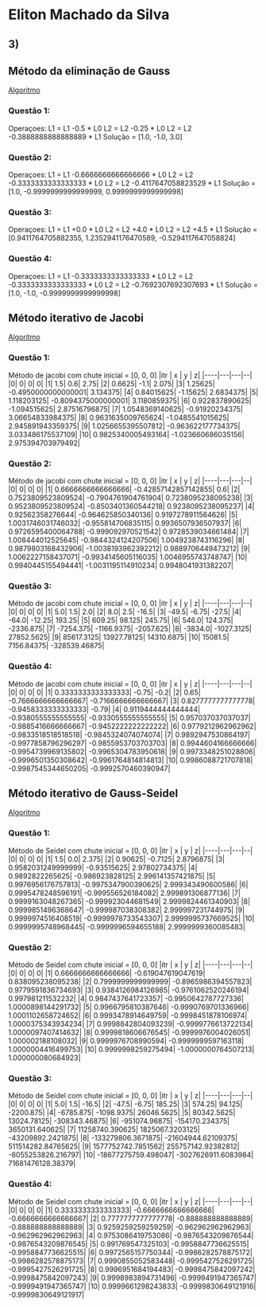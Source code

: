 # Eliton Machado da Silva

## 3)

## Método da eliminação de Gauss

[Algoritmo](https://github.com/EMachad0/P1ANN/blob/master/Questao3/gauss.py)

### Questão 1:
Operaçoes:
L1 = L1 -0.5 * L0
L2 = L2 -0.25 * L0
L2 = L2 -0.3888888888888889 * L1
Solução = [1.0, -1.0, 3.0]

### Questão 2:
Operaçoes:
L1 = L1 -0.6666666666666666 * L0
L2 = L2 -0.3333333333333333 * L0
L2 = L2 -0.4117647058823529 * L1
Solução = [1.0, -0.9999999999999999, 0.9999999999999998]

### Questão 3:
Operaçoes:
L1 = L1 +0.0 * L0
L2 = L2 +4.0 * L0
L2 = L2 +4.5 * L1
Solução = [0.9411764705882355, 1.2352941176470589, -0.5294117647058824]

### Questão 4:
Operaçoes:
L1 = L1 -0.3333333333333333 * L0
L2 = L2 -0.3333333333333333 * L0
L2 = L2 -0.7692307692307693 * L1
Solução = [1.0, -1.0, -0.9999999999999998]

## Método iterativo de Jacobi

[Algoritmo](https://github.com/EMachad0/P1ANN/blob/master/Questao3/jacobi.py)

### Questão 1:
Método de jacobi com chute inicial = [0, 0, 0]
|itr | x | y | z|
|----|---|---|--|
|0| 0| 0| 0|
|1| 1.5| 0.6| 2.75|
|2| 0.6625| -1.1| 2.075|
|3| 1.25625| -0.4950000000000001| 3.134375|
|4| 0.84015625| -1.15625| 2.6834375|
|5| 1.118203125| -0.8094375000000001| 3.1180859375|
|6| 0.922837890625| -1.094515625| 2.87516796875|
|7| 1.0548369140625| -0.91920234375| 3.06654833984375|
|8| 0.9631635009765624| -1.0485541015625| 2.945891943359375|
|9| 1.0256655395507812| -0.963622177734375| 3.033486175537109|
|10| 0.9825340005493164| -1.023660686035156| 2.975394703979492|

### Questão 2:
Método de jacobi com chute inicial = [0, 0, 0]
|itr | x | y | z|
|----|---|---|--|
|0| 0| 0| 0|
|1| 0.6666666666666666| -0.42857142857142855| 0.6|
|2| 0.7523809523809524| -0.7904761904761904| 0.7238095238095238|
|3| 0.9523809523809524| -0.8503401360544218| 0.9238095238095237|
|4| 0.92562358276644| -0.964625850340136| 0.9197278911564626|
|5| 1.0031746031746032| -0.955814706835115| 0.9936507936507937|
|6| 0.9726595400064788| -0.999092970521542| 0.9728539034661484|
|7| 1.008444012525645| -0.9844324124207506| 1.0049238743116296|
|8| 0.9879803168432906| -1.0038193962392212| 0.9889706449473212|
|9| 1.0062227158437071| -0.9934145605116035| 1.0046955743748747|
|10| 0.9940445155494441| -1.0031195114910234| 0.9948041931382207|

### Questão 3:
Método de jacobi com chute inicial = [0, 0, 0]
|itr | x | y | z|
|----|---|---|--|
|0| 0| 0| 0|
|1| 5.0| 1.5| 2.0|
|2| 8.0| 2.5| -16.5|
|3| -49.5| -6.75| -27.5|
|4| -64.0| -12.25| 193.25|
|5| 609.25| 98.125| 245.75|
|6| 546.0| 124.375| -2336.875|
|7| -7254.375| -1166.9375| -2057.625|
|8| -3834.0| -1027.3125| 27852.5625|
|9| 85617.3125| 13927.78125| 14310.6875|
|10| 15081.5| 7156.84375| -328539.46875|

### Questão 4:
Método de jacobi com chute inicial = [0, 0, 0]
|itr | x | y | z|
|----|---|---|--|
|0| 0| 0| 0|
|1| 0.3333333333333333| -0.75| -0.2|
|2| 0.65| -0.7666666666666667| -0.7166666666666667|
|3| 0.8277777777777778| -0.9458333333333333| -0.79|
|4| 0.9119444444444444| -0.9380555555555555| -0.9330555555555555|
|5| 0.957037037037037| -0.9885416666666667| -0.9452222222222222|
|6| 0.9779212962962962| -0.9833518518518518| -0.9845324074074074|
|7| 0.9892947530864197| -0.9977858796296297| -0.9855953703703703|
|8| 0.9944604166666666| -0.9954739969135802| -0.9965304783950618|
|9| 0.9973348251028806| -0.9996501350308642| -0.9961764814814813|
|10| 0.9986088721707818| -0.9987545344650205| -0.9992570460390947|

## Método iterativo de Gauss-Seidel

[Algoritmo](https://github.com/EMachad0/P1ANN/blob/master/Questao3/seidel.py)

### Questão 1:
Método de Seidel com chute inicial = [0, 0, 0]
|itr | x | y | z|
|----|---|---|--|
|0| 0| 0| 0|
|1| 1.5| 0.0| 2.375|
|2| 0.90625| -0.7125| 2.8796875|
|3| 0.9582031249999999| -0.93515625| 2.97802734375|
|4| 0.9892822265625| -0.986923828125| 2.996141357421875|
|5| 0.9976956176757813| -0.9975347900390625| 2.999343490600586|
|6| 0.9995478248596191| -0.999556526184082| 2.999891306877136|
|7| 0.9999163048267365| -0.999923044681549| 2.9999824461340903|
|8| 0.9999851496368647| -0.999987038308382| 2.999997231744975|
|9| 0.9999974516408519| -0.9999978733543307| 2.9999995737669525|
|10| 0.9999995748968445| -0.9999996594655188| 2.9999999360085483|

### Questão 2:
Método de Seidel com chute inicial = [0, 0, 0]
|itr | x | y | z|
|----|---|---|--|
|0| 0| 0| 0|
|1| 0.6666666666666666| -0.619047619047619| 0.838095238095238|
|2| 0.7999999999999999| -0.8965986394557823| 0.9779591836734693|
|3| 0.9384126984126985| -0.9761062520246194| 0.997981211532232|
|4| 0.9847437641723357| -0.9950642787727336| 1.0000898144291732|
|5| 0.9966795810387646| -0.9990769701336966| 1.0001102658724652|
|6| 0.9993478914649759| -0.9998451878106974| 1.0000375343934234|
|7| 0.9998842804093239| -0.9999776613722134| 1.0000097407414632|
|8| 0.9999818606676545| -0.9999976004026051| 1.000002188108032|
|9| 0.9999976708990594| -0.9999999597163118| 1.0000004416499753|
|10| 0.9999998259275494| -1.0000000764507213| 1.000000080684923|

### Questão 3:
Método de Seidel com chute inicial = [0, 0, 0]
|itr | x | y | z|
|----|---|---|--|
|0| 0| 0| 0|
|1| 5.0| 1.5| -16.5|
|2| -47.5| -6.75| 185.25|
|3| 574.25| 94.125| -2200.875|
|4| -6785.875| -1098.9375| 26046.5625|
|5| 80342.5625| 13024.78125| -308343.46875|
|6| -951074.96875| -154170.234375| 3650131.640625|
|7| 11258740.390625| 1825067.3203125| -43209892.2421875|
|8| -133279806.3671875| -21604944.62109375| 511514282.84765625|
|9| 1577752742.7851562| 255757142.92382812| -6055253826.216797|
|10| -18677275759.498047| -3027626911.6083984| 71681476128.38379|

### Questão 4:
Método de Seidel com chute inicial = [0, 0, 0]
|itr | x | y | z|
|----|---|---|--|
|0| 0| 0| 0|
|1| 0.3333333333333333| -0.6666666666666666| -0.6666666666666667|
|2| 0.7777777777777778| -0.888888888888889| -0.888888888888889|
|3| 0.9259259259259259| -0.962962962962963| -0.962962962962963|
|4| 0.9753086419753086| -0.9876543209876544| -0.9876543209876545|
|5| 0.991769547325103| -0.9958847736625515| -0.9958847736625515|
|6| 0.9972565157750344| -0.9986282578875172| -0.9986282578875173|
|7| 0.9990855052583448| -0.9995427526291725| -0.9995427526291725|
|8| 0.9996951684194483| -0.9998475842097242| -0.9998475842097243|
|9| 0.9998983894731496| -0.9999491947365747| -0.9999491947365747|
|10| 0.9999661298243833| -0.9999830649121916| -0.9999830649121917|

